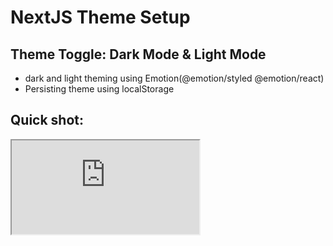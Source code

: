 # NextJS Theme Setup
## Theme Toggle: Dark Mode & Light Mode

- dark and light theming using Emotion(@emotion/styled @emotion/react)
- Persisting theme using localStorage

## Quick shot:

<iframe src="https://user-images.githubusercontent.com/7278348/224132178-d017a495-727f-4efa-8355-e2101f5bb57e.gif">
<!-- 
<table>
<tr>
<td><img src="https://user-images.githubusercontent.com/7278348/224132178-d017a495-727f-4efa-8355-e2101f5bb57e.gif"> </td>
</tr>
</table> -->
